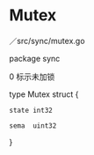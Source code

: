 # Mutex



／src/sync/mutex.go

package  sync

0 标示未加锁

type Mutex struct {

	state int32

	sema  uint32

}

